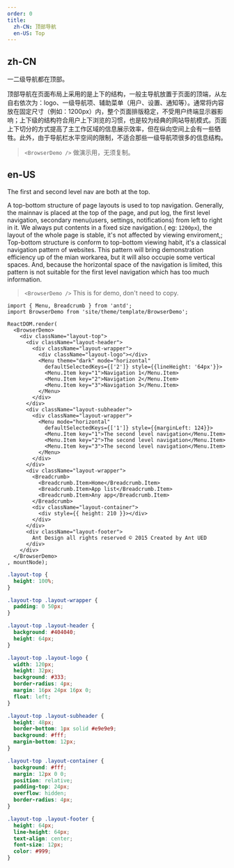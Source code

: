 ```yaml
---
order: 0
title: 
  zh-CN: 顶部导航
  en-US: Top
---
```

## zh-CN

一二级导航都在顶部。

顶部导航在页面布局上采用的是上下的结构，一般主导航放置于页面的顶端，从左自右依次为：logo、一级导航项、辅助菜单（用户、设置、通知等）。通常将内容放在固定尺寸（例如：1200px）内，整个页面排版稳定，不受用户终端显示器影响；上下级的结构符合用户上下浏览的习惯，也是较为经典的网站导航模式。页面上下切分的方式提高了主工作区域的信息展示效率，但在纵向空间上会有一些牺牲。此外，由于导航栏水平空间的限制，不适合那些一级导航项很多的信息结构。

> `<BrowserDemo />` 做演示用，无须复制。

## en-US

The first and second level nav are both at the top.

A top-bottom structure of page layouts is used to top navigation. Generally, the mainnav is placed at the top of the page, and put log, the first level navigation, secondary menu(users, settings, notifications) from left to right in it. We always put contents in a fixed size navigation.( eg: `1200px`), the layout of the whole page is stable, it's not affected by viewing enviroment,; Top-bottom structure is conform to top-bottom viewing habit, it's a classical navigation pattern of websites. This pattern will bring demonstration efficiency up of the mian workarea, but it will also occupie some vertical spaces. And, because the horizontal space of the navigation is limited, this pattern is not suitable for the first level navigation which has too much information.

> `<BrowserDemo />` This is for demo, don't need to copy.

````__react
import { Menu, Breadcrumb } from 'antd';
import BrowserDemo from 'site/theme/template/BrowserDemo';

ReactDOM.render(
  <BrowserDemo>
    <div className="layout-top">
      <div className="layout-header">
        <div className="layout-wrapper">
          <div className="layout-logo"></div>
          <Menu theme="dark" mode="horizontal"
            defaultSelectedKeys={['2']} style={{lineHeight: '64px'}}>
            <Menu.Item key="1">Navigation 1</Menu.Item>
            <Menu.Item key="2">Navigation 2</Menu.Item>
            <Menu.Item key="3">Navigation 3</Menu.Item>
          </Menu>
        </div>
      </div>
      <div className="layout-subheader">
        <div className="layout-wrapper">
          <Menu mode="horizontal"
            defaultSelectedKeys={['1']} style={{marginLeft: 124}}>
            <Menu.Item key="1">The second level navigation</Menu.Item>
            <Menu.Item key="2">The second level navigation</Menu.Item>
            <Menu.Item key="3">The second level navigation</Menu.Item>
          </Menu>
        </div>
      </div>
      <div className="layout-wrapper">
        <Breadcrumb>
          <Breadcrumb.Item>Home</Breadcrumb.Item>
          <Breadcrumb.Item>App list</Breadcrumb.Item>
          <Breadcrumb.Item>Any app</Breadcrumb.Item>
        </Breadcrumb>
        <div className="layout-container">
          <div style={{ height: 210 }}></div>
        </div>
      </div>
      <div className="layout-footer">
        Ant Design all rights reserved © 2015 Created by Ant UED
      </div>
    </div>
  </BrowserDemo>
, mountNode);
````

````css
.layout-top {
  height: 100%;
}

.layout-top .layout-wrapper {
  padding: 0 50px;
}

.layout-top .layout-header {
  background: #404040;
  height: 64px;
}

.layout-top .layout-logo {
  width: 120px;
  height: 32px;
  background: #333;
  border-radius: 4px;
  margin: 16px 24px 16px 0;
  float: left;
}

.layout-top .layout-subheader {
  height: 48px;
  border-bottom: 1px solid #e9e9e9;
  background: #fff;
  margin-bottom: 12px;
}

.layout-top .layout-container {
  background: #fff;
  margin: 12px 0 0;
  position: relative;
  padding-top: 24px;
  overflow: hidden;
  border-radius: 4px;
}

.layout-top .layout-footer {
  height: 64px;
  line-height: 64px;
  text-align: center;
  font-size: 12px;
  color: #999;
}
````
